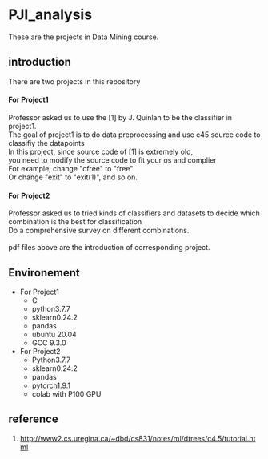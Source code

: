 # PJI_analysis
These are the projects in Data Mining course.
## introduction
There are two projects in this repository</br>
#### **For Project1**</br>
Professor asked us to use the [1] by J. Quinlan to be the classifier in project1.</br>
The goal of project1 is to do data preprocessing and use c45 source code to classifiy the datapoints</br>
In this project, since source code of [1] is extremely old, </br>
you need to modify the source code to fit your os and complier</br>
For example, change "cfree" to "free"</br>
Or change "exit" to "exit(1)", and so on.</br>
#### **For Project2**
Professor asked us to tried kinds of classifiers and datasets to decide which combination is the best for classification</br>
Do a comprehensive survey on different combinations.</br>
</br>
pdf files above are the introduction of corresponding project.
## Environement
- For Project1
  - C 
  - python3.7.7
  - sklearn0.24.2
  - pandas
  - ubuntu 20.04
  - GCC 9.3.0
- For Project2
  - Python3.7.7
  - sklearn0.24.2
  - pandas
  - pytorch1.9.1
  - colab with P100 GPU
## reference
1. http://www2.cs.uregina.ca/~dbd/cs831/notes/ml/dtrees/c4.5/tutorial.html</br>
